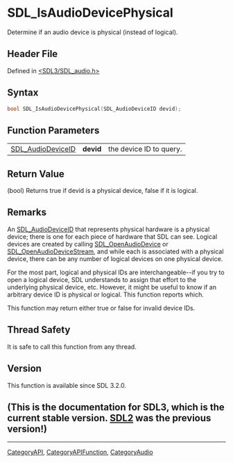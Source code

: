 # SDL_IsAudioDevicePhysical

Determine if an audio device is physical (instead of logical).

## Header File

Defined in [<SDL3/SDL_audio.h>](https://github.com/libsdl-org/SDL/blob/main/include/SDL3/SDL_audio.h)

## Syntax

```c
bool SDL_IsAudioDevicePhysical(SDL_AudioDeviceID devid);
```

## Function Parameters

|                                        |           |                         |
| -------------------------------------- | --------- | ----------------------- |
| [SDL_AudioDeviceID](SDL_AudioDeviceID) | **devid** | the device ID to query. |

## Return Value

(bool) Returns true if devid is a physical device, false if it is logical.

## Remarks

An [SDL_AudioDeviceID](SDL_AudioDeviceID) that represents physical hardware
is a physical device; there is one for each piece of hardware that SDL can
see. Logical devices are created by calling
[SDL_OpenAudioDevice](SDL_OpenAudioDevice) or
[SDL_OpenAudioDeviceStream](SDL_OpenAudioDeviceStream), and while each is
associated with a physical device, there can be any number of logical
devices on one physical device.

For the most part, logical and physical IDs are interchangeable--if you try
to open a logical device, SDL understands to assign that effort to the
underlying physical device, etc. However, it might be useful to know if an
arbitrary device ID is physical or logical. This function reports which.

This function may return either true or false for invalid device IDs.

## Thread Safety

It is safe to call this function from any thread.

## Version

This function is available since SDL 3.2.0.

## (This is the documentation for SDL3, which is the current stable version. [SDL2](https://wiki.libsdl.org/SDL2/) was the previous version!)



----
[CategoryAPI](CategoryAPI), [CategoryAPIFunction](CategoryAPIFunction), [CategoryAudio](CategoryAudio)

